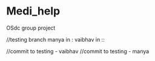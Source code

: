 # Medi_help
OSdc group project



//testing branch
manya in : 
vaibhav in :: 

//commit to testing - vaibhav 
//commit to testing - manya